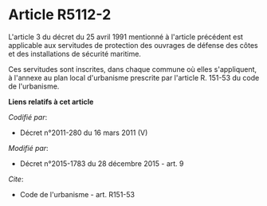 # Article R5112-2

L'article 3 du décret du 25 avril 1991 mentionné à l'article précédent est applicable aux servitudes de protection des
ouvrages de défense des côtes et des installations de sécurité maritime. 

Ces servitudes sont inscrites, dans chaque commune où elles s'appliquent, à l'annexe au plan local d'urbanisme prescrite par
l'article R. 151-53  du code de l'urbanisme.

**Liens relatifs à cet article**

_Codifié par_:

  - Décret n°2011-280 du 16 mars 2011 (V)

_Modifié par_:

  - Décret n°2015-1783 du 28 décembre 2015 - art. 9

_Cite_:

  - Code de l'urbanisme - art. R151-53
